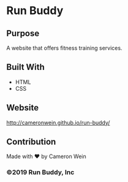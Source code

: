 # Run Buddy
## Purpose
A website that offers fitness training services.

## Built With
* HTML
* CSS

## Website
http://cameronwein.github.io/run-buddy/

## Contribution
Made with ❤️ by Cameron Wein

### ©️2019 Run Buddy, Inc 
